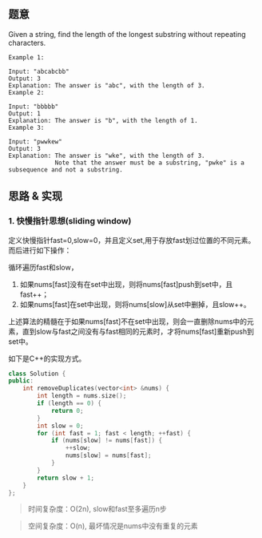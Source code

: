 ## 题意
Given a string, find the length of the longest substring without repeating characters.
```
Example 1:

Input: "abcabcbb"
Output: 3 
Explanation: The answer is "abc", with the length of 3. 
Example 2:

Input: "bbbbb"
Output: 1
Explanation: The answer is "b", with the length of 1.
Example 3:

Input: "pwwkew"
Output: 3
Explanation: The answer is "wke", with the length of 3. 
             Note that the answer must be a substring, "pwke" is a subsequence and not a substring.
```
## 思路 & 实现

### 1. 快慢指针思想(sliding window)
定义快慢指针fast=0,slow=0，并且定义set,用于存放fast划过位置的不同元素。而后进行如下操作：

循环遍历fast和slow，
1. 如果nums[fast]没有在set中出现，则将nums[fast]push到set中，且fast++；
2. 如果nums[fast]在set中出现，则将nums[slow]从set中删掉，且slow++。

上述算法的精髓在于如果nums[fast]不在set中出现，则会一直删除nums中的元素，直到slow与fast之间没有与fast相同的元素时，才将nums[fast]重新push到set中。

如下是C++的实现方式。

```C++
class Solution {
public:
    int removeDuplicates(vector<int> &nums) {
        int length = nums.size();
        if (length == 0) {
            return 0;
        }
        int slow = 0;
        for (int fast = 1; fast < length; ++fast) {
            if (nums[slow] != nums[fast]) {
                ++slow;
                nums[slow] = nums[fast];
            }
        }
        return slow + 1;
    }
};
```

> 时间复杂度：O(2n), slow和fast至多遍历n步

> 空间复杂度：O(n), 最坏情况是nums中没有重复的元素

